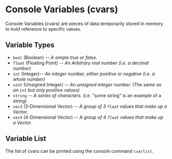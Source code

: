 # Console Variables (cvars)

Console Variables (cvars) are pieces of data temporarily stored in memory to hold reference to specific values.

## Variable Types

- `bool` (Boolean) *-- A simple true or false.*
- `float` (Floating Point) -- *An Arbitrary real number (i.e. a decimal number)*
- `int` (Integer)-- *An integer number, either positive or negative (i.e. a whole number)*
- `uint` (Unsigned Integer) -- *An unsigned integer number. (The same as an `int` but only positive values)*
- `string` *-- A series of characters.* (i.e. "some string" is an example of a string)
- `vec3` (3-Dimensional Vector) -- *A group of 3 `float` values that make up a Vector.* 
- `vec4` (4-Dimensional Vector) -- *A group of 4 `float` values that make up a Vector.*

## Variable List

The list of cvars can be printed using the console command `cvarlist`.